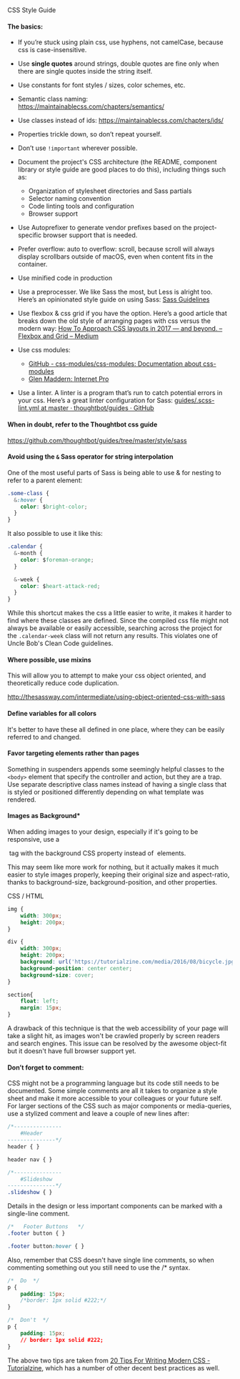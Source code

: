 #
CSS Style Guide

#### The basics:
* If you’re stuck using plain css, use hyphens, not camelCase, because css is case-insensitive.
* Use **single quotes** around strings, double quotes are fine only when there are single quotes inside the string itself.
* Use constants for font styles / sizes, color schemes, etc.
* Semantic class naming: https://maintainablecss.com/chapters/semantics/
* Use classes instead of ids: https://maintainablecss.com/chapters/ids/
* Properties trickle down, so don’t repeat yourself.
* Don’t use `!important` wherever possible.

* Document the project's CSS architecture (the README, component library or style guide are good places to do this), including things such as:
	* Organization of stylesheet directories and Sass partials
	* Selector naming convention
	* Code linting tools and configuration
	* Browser support

* Use Autoprefixer to generate vendor prefixes based on the project-specific browser support that is needed.
* Prefer overflow: auto to overflow: scroll, because scroll will always display scrollbars outside of macOS, even when content fits in the container.
* Use minified code in production
* Use a preprocesser. We like Sass the most, but Less is alright too. Here’s an opinionated style guide on using Sass: [Sass Guidelines](https://sass-guidelin.es/)
* Use flexbox & css grid if you have the option. Here’s a good article that breaks down the old style of arranging pages with css versus the modern way: [How To Approach CSS layouts in 2017 — and beyond. – Flexbox and Grid – Medium](https://medium.com/flexbox-and-grids/css-flexbox-grid-layout-how-to-approach-css-layouts-in-2017-and-beyond-685deef03e6c)
* Use css modules:
	*  [GitHub - css-modules/css-modules: Documentation about css-modules](https://github.com/css-modules/css-modules)
	* [Glen Maddern: Internet Pro](https://glenmaddern.com/articles/css-modules)
* Use a linter. A linter is a program that’s run to catch potential errors in your css. Here’s a great linter configuration for Sass:  [guides/.scss-lint.yml at master · thoughtbot/guides · GitHub](https://github.com/thoughtbot/guides/blob/master/style/sass/.scss-lint.yml)


#### When in doubt, refer to the Thoughtbot css guide

https://github.com/thoughtbot/guides/tree/master/style/sass

#### Avoid using the `&` Sass operator for string interpolation

One of the most useful parts of Sass is being able to use & for nesting to refer to a parent element:

```css
.some-class {
  &:hover {
    color: $bright-color;
  }
}
```

It also possible to use it like this:

```css
.calendar {
  &-month {
    color: $foreman-orange;
  }

  &-week {
    color: $heart-attack-red;
  }
}
```

While this shortcut makes the css a little easier to write, it makes it harder to find where these classes are defined. Since the compiled css file might not always be available or easily accessible, searching across the project for the `.calendar-week` class will not return any results. This violates one of Uncle Bob's Clean Code guidelines.

#### Where possible, use mixins

This will allow you to attempt to make your css object oriented, and theoretically reduce code duplication.

http://thesassway.com/intermediate/using-object-oriented-css-with-sass

#### Define variables for all colors

It's better to have these all defined in one place, where they can be easily referred to and changed.

#### Favor targeting elements rather than pages

Something in suspenders appends some seemingly helpful classes to the `<body>` element that specify the controller and action, but they are a trap. Use separate descriptive class names instead of having a single class that is styled or positioned differently depending on what template was rendered.

#### Images as Background*
When adding images to your design, especially if it's going to be responsive, use a <div> tag with the background CSS property instead of <img> elements.

This may seem like more work for nothing, but it actually makes it much easier to style images properly, keeping their original size and aspect-ratio, thanks to background-size, background-position, and other properties.

CSS / HTML
```css
img {
    width: 300px;
    height: 200px;
}

div {
    width: 300px;
    height: 200px;
    background: url('https://tutorialzine.com/media/2016/08/bicycle.jpg');
    background-position: center center;
    background-size: cover;
}

section{
    float: left;
    margin: 15px;
}
```

A drawback of this technique is that the web accessibility of your page will take a slight hit, as images won't be crawled properly by screen readers and search engines. This issue can be resolved by the awesome object-fit but it doesn't have full browser support yet.


#### Don’t forget to comment:
CSS might not be a programming language but its code still needs to be documented. Some simple comments are all it takes to organize a style sheet and make it more accessible to your colleagues or your future self.
For larger sections of the CSS such as major components or media-queries, use a stylized comment and leave a couple of new lines after:
```css
/*---------------
    #Header
---------------*/
header { }

header nav { }

/*---------------
    #Slideshow
---------------*/
.slideshow { }
```

Details in the design or less important components can be marked with a single-line comment.

```css
/*   Footer Buttons   */
.footer button { }

.footer button:hover { }
```

Also, remember that CSS doesn't have single line comments, so when commenting something out you still need to use the /* syntax.

```css
/*  Do  */
p {
    padding: 15px;
    /*border: 1px solid #222;*/
}

/*  Don't  */
p {
    padding: 15px;
    // border: 1px solid #222;  
}
```


The above two tips are taken from [20 Tips For Writing Modern CSS - Tutorialzine](https://tutorialzine.com/2016/08/20-protips-for-writing-modern-css), which has a number of other decent best practices as well.

